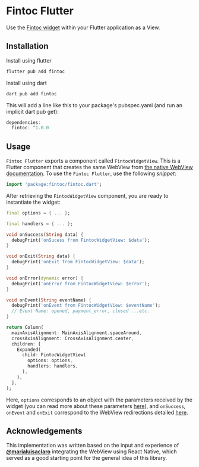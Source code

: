 # Fintoc Flutter

Use the <a href="https://docs.fintoc.com/docs/widget" target="_blank">Fintoc widget</a> within your Flutter application as a View.

## Installation

Install using flutter

```sh
flutter pub add fintoc
```

Install using dart

```sh
dart pub add fintoc
```

This will add a line like this to your package's pubspec.yaml (and run an implicit dart pub get):

```dart
dependencies:
  fintoc: ^1.0.0
```

## Usage

`Fintoc Flutter` exports a component called `FintocWidgetView`. This is a Flutter component that creates the same WebView from [the native WebView documentation](https://docs.fintoc.com/docs/widget-webview-integration#how-it-works). To use the `Fintoc Flutter`, use the following _snippet_:

```dart
import 'package:fintoc/fintoc.dart';
```

After retrieving the `FintocWidgetView` component, you are ready to instantiate the widget:

```dart
final options = { ... };

final handlers = { ... };

void onSuccess(String data) {
  debugPrint('onSucess from FintocWidgetView: $data');
}

void onExit(String data) {
  debugPrint('onExit from FintocWidgetView: $data');
}

void onError(dynamic error) {
  debugPrint('onError from FintocWidgetView: $error');
}

void onEvent(String eventName) {
  debugPrint('onEvent from FintocWidgetView: $eventName');
  // Event Name: opened, payment_error, closed ...etc.
}

return Column(
  mainAxisAlignment: MainAxisAlignment.spaceAround,
  crossAxisAlignment: CrossAxisAlignment.center,
  children: [
    Expanded(
      child: FintocWidgetView(
        options: options,
        handlers: handlers,
      ),
    ),
  ],
);
```

Here, `options` corresponds to an object with the parameters received by the widget (you can read more about these parameters [here](https://docs.fintoc.com/docs/widget-webview-integration#how-it-works)), and `onSuccess`, `onEvent` and `onExit` correspond to the WebView redirections detailed [here](https://docs.fintoc.com/docs/widget-webview-integration#webview-redirections).


## Acknowledgements

This implementation was written based on the input and experience of [**@marialuisaclaro**](https://github.com/marialuisaclaro) integrating the WebView using React Native, which served as a good starting point for the general idea of this library.
